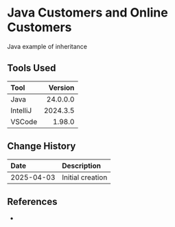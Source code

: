 # Java Customers and Online Customers
Java example of inheritance

## Tools Used

| Tool     |  Version |
|:---------|---------:|
| Java     | 24.0.0.0 |
| IntelliJ | 2024.3.5 |
| VSCode   |   1.98.0 |

## Change History

| Date        | Description      |
|:------------|:-----------------|
| 2025-04-03 | Initial creation |

## References

* []()
